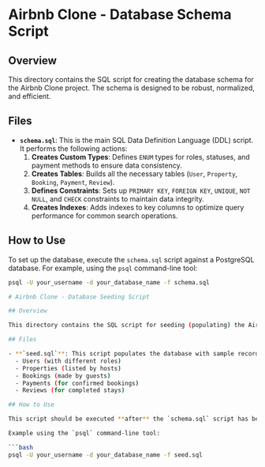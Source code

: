 # Airbnb Clone - Database Schema Script

## Overview

This directory contains the SQL script for creating the database schema for the Airbnb Clone project. The schema is designed to be robust, normalized, and efficient.

## Files

- **`schema.sql`**: This is the main SQL Data Definition Language (DDL) script. It performs the following actions:
  1.  **Creates Custom Types**: Defines `ENUM` types for roles, statuses, and payment methods to ensure data consistency.
  2.  **Creates Tables**: Builds all the necessary tables (`User`, `Property`, `Booking`, `Payment`, `Review`).
  3.  **Defines Constraints**: Sets up `PRIMARY KEY`, `FOREIGN KEY`, `UNIQUE`, `NOT NULL`, and `CHECK` constraints to maintain data integrity.
  4.  **Creates Indexes**: Adds indexes to key columns to optimize query performance for common search operations.

## How to Use

To set up the database, execute the `schema.sql` script against a PostgreSQL database. For example, using the `psql` command-line tool:

```bash
psql -U your_username -d your_database_name -f schema.sql

# Airbnb Clone - Database Seeding Script

## Overview

This directory contains the SQL script for seeding (populating) the Airbnb Clone database with realistic sample data. This script uses Data Manipulation Language (DML) commands to insert records into the tables created by the `schema.sql` script.

## Files

- **`seed.sql`**: This script populates the database with sample records, including:
  - Users (with different roles)
  - Properties (listed by hosts)
  - Bookings (made by guests)
  - Payments (for confirmed bookings)
  - Reviews (for completed stays)

## How to Use

This script should be executed **after** the `schema.sql` script has been run successfully. To populate your database, run this script against your PostgreSQL instance.

Example using the `psql` command-line tool:

```bash
psql -U your_username -d your_database_name -f seed.sql
